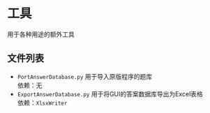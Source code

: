 # 工具

用于各种用途的额外工具

## 文件列表

- `PortAnswerDatabase.py` 用于导入原版程序的题库  
  依赖：无
- `ExportAnswerDatabase.py` 用于将GUI的答案数据库导出为Excel表格  
  依赖：`XlsxWriter`  
